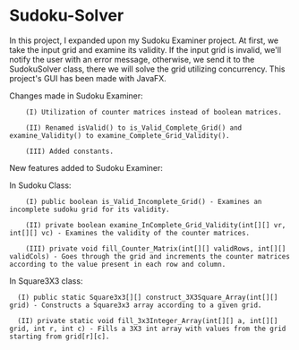 # Sudoku-Solver
In this project, I expanded upon my Sudoku Examiner project. 
At first, we take the input grid and examine its validity.
If the input grid is invalid, we'll notify the user with an error message,
otherwise, we send it to the SudokuSolver class, there we will solve the grid utilizing concurrency.
This project's GUI has been made with JavaFX.

Changes made in Sudoku Examiner:

        (I) Utilization of counter matrices instead of boolean matrices.

        (II) Renamed isValid() to is_Valid_Complete_Grid() and examine_Validity() to examine_Complete_Grid_Validity().

        (III) Added constants.



New features added to Sudoku Examiner:

In Sudoku Class:

        (I) public boolean is_Valid_Incomplete_Grid() - Examines an incomplete sudoku grid for its validity.
  
        (II) private boolean examine_InComplete_Grid_Validity(int[][] vr, int[][] vc) - Examines the validity of the counter matrices.
  
        (III) private void fill_Counter_Matrix(int[][] validRows, int[][] validCols) - Goes through the grid and increments the counter matrices according to the value present in each row and column.

  
  
In Square3X3 class:

      (I) public static Square3x3[][] construct_3X3Square_Array(int[][] grid) - Constructs a Square3x3 array according to a given grid.
  
      (II) private static void fill_3x3Integer_Array(int[][] a, int[][] grid, int r, int c) - Fills a 3X3 int array with values from the grid starting from grid[r][c].

  

